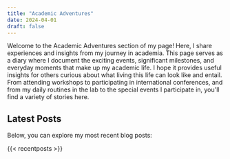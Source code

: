 ```yaml
---
title: "Academic Adventures"
date: 2024-04-01
draft: false
---
```


Welcome to the Academic Adventures section of my page! Here, I share experiences and insights from my journey in academia. This page serves as a diary where I document the exciting events, significant milestones, and everyday moments that make up my academic life. I hope it provides useful insights for others curious about what living this life can look like and entail. From attending workshops to participating in international conferences, and from my daily routines in the lab to the special events I participate in, you'll find a variety of stories here.


## Latest Posts

Below, you can explore my most recent blog posts:

{{< recentposts >}}
